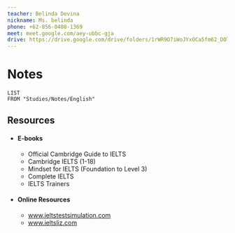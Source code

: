```yaml
---
teacher: Belinda Devina
nickname: Ms. belinda
phone: +62-856-0408-1369
meet: meet.google.com/aey-ubbc-gja
drive: https://drive.google.com/drive/folders/1rWR9O7iWoJYxOCa5fm62_DOTq4d9JZO1?usp=drive_link
---
```

# Notes
```dataview
LIST
FROM "Studies/Notes/English"
```

## Resources
* #### E-books
	* Official Cambridge Guide to IELTS
	* Cambridge IELTS (1-18)
	* Mindset for IELTS (Foundation to Level 3)
	* Complete IELTS
	* IELTS Trainers
* #### Online Resources
	* www.ieltstestsimulation.com
	* www.ieltsliz.com